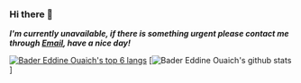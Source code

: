 <!--Themes: https://github.com/anuraghazra/github-readme-stats-->
### Hi there 👋

***I'm currently unavailable, if there is something urgent please contact me through <a href="mailto:ouaichbadereddine@gmail.com">Email</a>, have a nice day!***


<!-- - 🔭My name is Bader, I just graduated IT Development Techniques from [OFPPT](https://www.ofppt.ma/en/institutions/specialized-institute-applied-technology-ntic-sidi-maarouf-casablanca)-->
<!-- - 🔭 I’m currently studying IT Development at [OFPPT](https://www.ofppt.ma/en/institutions/specialized-institute-applied-technology-ntic-sidi-maarouf-casablanca)-->
<!-- -🌱 I’m currently learning and practicing C/C++, Mobile development using Flutter Dart and Desktop development with Qt6 (not all at once but its a fun routine breaker!)-->
<!-- - 👯 I’m looking to collaborate on games, game engines, mobile apps and any C/C++ projects! -->
<!-- -🐱 Favorite animal: Floppa! -->
<!-- - ⚡ True fact: "When it works efficiently without problems, nobody notices it". Bjarne Stroustrup -->
<!-- - ⚡ Fun fact: Men with beard are actually just Men without beard -->
<!-- - 📫 How to reach me: [@Website](https://badereddineouaich.herokuapp.com/) or email badereddineouaich@gmail.com -->


<!--
- 🔭My name is Bader, I just graduated IT Development Techniques from [OFPPT](https://www.ofppt.ma/en/institutions/specialized-institute-applied-technology-ntic-sidi-maarouf-casablanca), meanwhile improving my problem solving skills by working on a basic game engine called the [PGE!](https://github.com/BaderEddineOuaich/PGE) (Pragmatic Game Engine) 🔭 I’m currently studying IT Development at [OFPPT](https://www.ofppt.ma/en/institutions/specialized-institute-applied-technology-ntic-sidi-maarouf-casablanca, meanwhile improving my problem solving skills by working on a basic game engine called the [PGE!](https://github.com/BaderEddineOuaich/PGE) (Pragmatic Game Engine)
- 🌱 I’m currently learning and practicing C/C++, Mobile development using Flutter Dart and Desktop development with Qt6 (not all at once but its a fun routine breaker!)
- 👯 I’m looking to collaborate on games, game engines, mobile apps and any C/C++ projects!
- 🐱 Favorite animal: Floppa!
- ⚡ True fact: "When it works efficiently without problems, nobody notices it". Bjarne Stroustrup 
- ⚡ Fun fact: Men with beard are actually just Men without beard 
- 📫 How to reach me: [@Website](https://badereddineouaich.herokuapp.com/) or email badereddineouaich@gmail.com 
-->

<!--BEFORE VERCEL ISSUE
![Bader Eddine Ouaich's github stats](https://github-readme-stats.vercel.app/api?username=BaderEddineOuaich&show_icons=true&theme=react)
-->
<!--[![Bader Eddine Ouaich's github stats](https://github-readme-stats.vercel.app/api?username=BaderEddineOuaich&show_icons=true)](https://github.com/anuraghazra/github-readme-stats)-->

<!--BEFORE VERCEL ISSUE
[![Bader Eddine Ouaich's top langs](https://github-readme-stats.vercel.app/api/top-langs/?username=BaderEddineOuaich&layout=compact&theme=react)](https://github.com/anuraghazra/github-readme-stats)
-->


<!-- Github stats (A+...)
![Bader Eddine Ouaich's github stats](https://github-readme-stats.vercel.app/api?username=BaderEddineOuaich&layout=compact&theme=react&hide=css,html&show_icons=true&count_private=true)
-->
[![Bader Eddine Ouaich's top 6 langs](https://github-readme-stats.vercel.app/api/top-langs/?username=BaderEddineOuaich&layout=compact&theme=react&hide=css,html&langs_count=6)](https://github.com/anuraghazra/github-readme-stats) [![Bader Eddine Ouaich's github stats](https://github-readme-stats.vercel.app/api?username=BaderEddineOuaich&layout=compact&theme=react&hide=css,html&show_icons=true&count_private=true)] 
<!--
[![Bader Eddine Ouaich's wakatime stats](https://github-readme-stats.vercel.app/api/wakatime?username=BaderEddineOuaich)](https://github.com/anuraghazra/github-readme-stats)
-->


<!--Visitors username.reponame
<p align=center>                           
  <img align=center  src="https://visitor-badge.laobi.icu/badge?page_id=BaderEddineOuaich.BaderEddineOuaich" alt="Visitors">                     
</p>
-->
<!--
![](https://komarev.com/ghpvc/?username=BaderEddineOuaich&color=F34B7D&style=plastic&label=welcome-visitor-number)
-->

